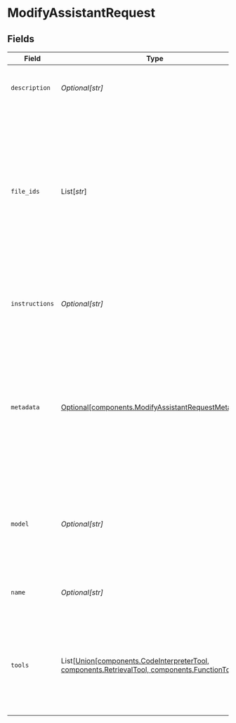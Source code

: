 # ModifyAssistantRequest


## Fields

| Field                                                                                                                                                                                                                                                                                                                          | Type                                                                                                                                                                                                                                                                                                                           | Required                                                                                                                                                                                                                                                                                                                       | Description                                                                                                                                                                                                                                                                                                                    |
| ------------------------------------------------------------------------------------------------------------------------------------------------------------------------------------------------------------------------------------------------------------------------------------------------------------------------------ | ------------------------------------------------------------------------------------------------------------------------------------------------------------------------------------------------------------------------------------------------------------------------------------------------------------------------------ | ------------------------------------------------------------------------------------------------------------------------------------------------------------------------------------------------------------------------------------------------------------------------------------------------------------------------------ | ------------------------------------------------------------------------------------------------------------------------------------------------------------------------------------------------------------------------------------------------------------------------------------------------------------------------------ |
| `description`                                                                                                                                                                                                                                                                                                                  | *Optional[str]*                                                                                                                                                                                                                                                                                                                | :heavy_minus_sign:                                                                                                                                                                                                                                                                                                             | The description of the assistant. The maximum length is 512 characters.<br/>                                                                                                                                                                                                                                                   |
| `file_ids`                                                                                                                                                                                                                                                                                                                     | List[*str*]                                                                                                                                                                                                                                                                                                                    | :heavy_minus_sign:                                                                                                                                                                                                                                                                                                             | A list of [File](/docs/api-reference/files) IDs attached to this assistant. There can be a maximum of 20 files attached to the assistant. Files are ordered by their creation date in ascending order. If a file was previosuly attached to the list but does not show up in the list, it will be deleted from the assistant.<br/> |
| `instructions`                                                                                                                                                                                                                                                                                                                 | *Optional[str]*                                                                                                                                                                                                                                                                                                                | :heavy_minus_sign:                                                                                                                                                                                                                                                                                                             | The system instructions that the assistant uses. The maximum length is 32768 characters.<br/>                                                                                                                                                                                                                                  |
| `metadata`                                                                                                                                                                                                                                                                                                                     | [Optional[components.ModifyAssistantRequestMetadata]](../../models/components/modifyassistantrequestmetadata.md)                                                                                                                                                                                                               | :heavy_minus_sign:                                                                                                                                                                                                                                                                                                             | Set of 16 key-value pairs that can be attached to an object. This can be useful for storing additional information about the object in a structured format. Keys can be a maximum of 64 characters long and values can be a maxium of 512 characters long.<br/>                                                                |
| `model`                                                                                                                                                                                                                                                                                                                        | *Optional[str]*                                                                                                                                                                                                                                                                                                                | :heavy_minus_sign:                                                                                                                                                                                                                                                                                                             | ID of the model to use. You can use the [List models](/docs/api-reference/models/list) API to see all of your available models, or see our [Model overview](/docs/models/overview) for descriptions of them.<br/>                                                                                                              |
| `name`                                                                                                                                                                                                                                                                                                                         | *Optional[str]*                                                                                                                                                                                                                                                                                                                | :heavy_minus_sign:                                                                                                                                                                                                                                                                                                             | The name of the assistant. The maximum length is 256 characters.<br/>                                                                                                                                                                                                                                                          |
| `tools`                                                                                                                                                                                                                                                                                                                        | List[[Union[components.CodeInterpreterTool, components.RetrievalTool, components.FunctionTool]](../../models/components/modifyassistantrequesttools.md)]                                                                                                                                                                       | :heavy_minus_sign:                                                                                                                                                                                                                                                                                                             | A list of tool enabled on the assistant. There can be a maximum of 128 tools per assistant. Tools can be of types `code_interpreter`, `retrieval`, or `function`.<br/>                                                                                                                                                         |